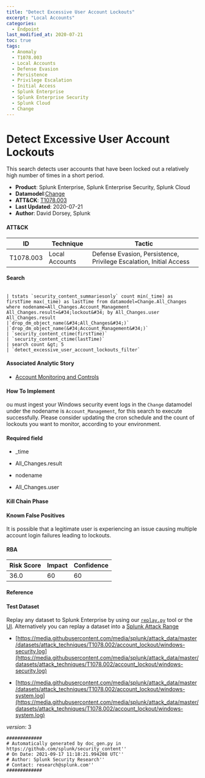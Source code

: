 ```yaml
---
title: "Detect Excessive User Account Lockouts"
excerpt: "Local Accounts"
categories:
  - Endpoint
last_modified_at: 2020-07-21
toc: true
tags:
  - Anomaly
  - T1078.003
  - Local Accounts
  - Defense Evasion
  - Persistence
  - Privilege Escalation
  - Initial Access
  - Splunk Enterprise
  - Splunk Enterprise Security
  - Splunk Cloud
  - Change
---
```


# Detect Excessive User Account Lockouts

This search detects user accounts that have been locked out a relatively high number of times in a short period.

- **Product**: Splunk Enterprise, Splunk Enterprise Security, Splunk Cloud
- **Datamodel**:[Change](https://docs.splunk.com/Documentation/CIM/latest/User/Change)
- **ATT&CK**: [T1078.003](https://attack.mitre.org/techniques/T1078/003/)
- **Last Updated**: 2020-07-21
- **Author**: David Dorsey, Splunk


#### ATT&CK

| ID          | Technique   | Tactic       |
| ----------- | ----------- |--------------|
| T1078.003 | Local Accounts | Defense Evasion, Persistence, Privilege Escalation, Initial Access |


#### Search

```

| tstats `security_content_summariesonly` count min(_time) as firstTime max(_time) as lastTime from datamodel=Change.All_Changes where nodename=All_Changes.Account_Management All_Changes.result=&#34;lockout&#34; by All_Changes.user All_Changes.result 
|`drop_dm_object_name(&#34;All_Changes&#34;)` 
|`drop_dm_object_name(&#34;Account_Management&#34;)`
| `security_content_ctime(firstTime)` 
| `security_content_ctime(lastTime)` 
| search count &gt; 5 
| `detect_excessive_user_account_lockouts_filter`
```

#### Associated Analytic Story

* [Account Monitoring and Controls](_stories/account_monitoring_and_controls)


#### How To Implement
ou must ingest your Windows security event logs in the `Change` datamodel under the nodename is `Account_Management`, for this search to execute successfully. Please consider updating the cron schedule and the count of lockouts you want to monitor, according to your environment.

#### Required field

* _time

* All_Changes.result

* nodename

* All_Changes.user


#### Kill Chain Phase


#### Known False Positives
It is possible that a legitimate user is experiencing an issue causing multiple account login failures leading to lockouts.



#### RBA

| Risk Score  | Impact      | Confidence   |
| ----------- | ----------- |--------------|
| 36.0 | 60 | 60 |



#### Reference


#### Test Dataset
Replay any dataset to Splunk Enterprise by using our [`replay.py`](https://github.com/splunk/attack_data#using-replaypy) tool or the [UI](https://github.com/splunk/attack_data#using-ui).
Alternatively you can replay a dataset into a [Splunk Attack Range](https://github.com/splunk/attack_range#replay-dumps-into-attack-range-splunk-server)


* [https://media.githubusercontent.com/media/splunk/attack_data/master/datasets/attack_techniques/T1078.002/account_lockout/windows-security.log](https://media.githubusercontent.com/media/splunk/attack_data/master/datasets/attack_techniques/T1078.002/account_lockout/windows-security.log)

* [https://media.githubusercontent.com/media/splunk/attack_data/master/datasets/attack_techniques/T1078.002/account_lockout/windows-system.log](https://media.githubusercontent.com/media/splunk/attack_data/master/datasets/attack_techniques/T1078.002/account_lockout/windows-system.log)


_version_: 3

```
#############
# Automatically generated by doc_gen.py in https://github.com/splunk/security_content''
# On Date: 2021-09-17 11:18:21.994208 UTC''
# Author: Splunk Security Research''
# Contact: research@splunk.com''
#############
```